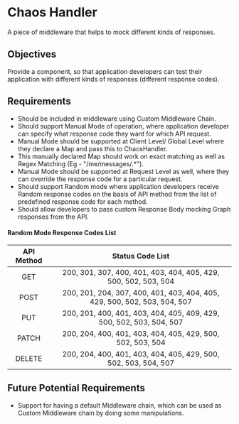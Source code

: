 # Chaos Handler
A piece of middleware that helps to mock different kinds of responses.

## Objectives
Provide a component, so that application developers can test their application with different kinds of responses (different response codes).

## Requirements
* Should be included in middleware using Custom Middleware Chain.
* Should support Manual Mode of operation, where application developer can specify what response code they want for which API request.
* Manual Mode should be supported at Client Level/ Global Level where they declare a Map and pass this to ChaosHandler.
* This manually declared Map should work on exact matching as well as Regex Matching (Eg - "/me/messages/.*").
* Manual Mode should be supported at Request Level as well, where they can override the response code for a particular request.
* Should support Random mode where application developers receive Random response codes on the basis of API method from the list of
predefined response code for each method.
* Should allow developers to pass custom Response Body mocking Graph responses from the API.

#### Random Mode Response Codes List

| API Method |                              Status Code List                             |
|:----------:|:-------------------------------------------------------------------------:|
|     GET    | 200, 301, 307, 400, 401, 403, 404, 405, 429, 500, 502, 503, 504           |
|    POST    | 200, 201, 204, 307, 400, 401, 403, 404, 405, 429, 500, 502, 503, 504, 507 |
|     PUT    | 200, 201, 400, 401, 403, 404, 405, 409, 429, 500, 502, 503, 504, 507      |
|    PATCH   | 200, 204, 400, 401, 403, 404, 405, 429, 500, 502, 503, 504                |
|   DELETE   | 200, 204, 400, 401, 403, 404, 405, 429, 500, 502, 503, 504, 507           |

## Future Potential Requirements
* Support for having a default Middleware chain, which can be used as Custom Middleware chain by doing some manipulations.


